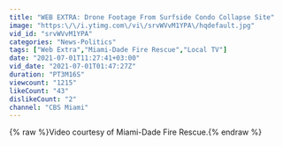 ```yaml
---
title: "WEB EXTRA: Drone Footage From Surfside Condo Collapse Site"
image: "https:\/\/i.ytimg.com\/vi\/srvWVvM1YPA\/hqdefault.jpg"
vid_id: "srvWVvM1YPA"
categories: "News-Politics"
tags: ["Web Extra","Miami-Dade Fire Rescue","Local TV"]
date: "2021-07-01T11:27:41+03:00"
vid_date: "2021-07-01T01:47:27Z"
duration: "PT3M16S"
viewcount: "1215"
likeCount: "43"
dislikeCount: "2"
channel: "CBS Miami"
---
```

{% raw %}Video courtesy of Miami-Dade Fire Rescue.{% endraw %}
